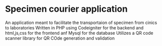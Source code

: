 # Specimen courier application
 An application meant to facilitate the transportaion of specimen from cinics to laboratories
 Written in PHP using Codeigniter for the backend and html,js,css for the frontend anf Mysql for the database
 Utilizes  a QR code scanner library for QR COde generation and validation

